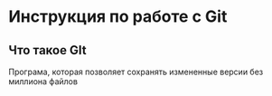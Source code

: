 # **Инструкция по работе с Git**

## Что такое GIt
Програма, которая позволяет сохранять измененные версии без миллиона файлов
